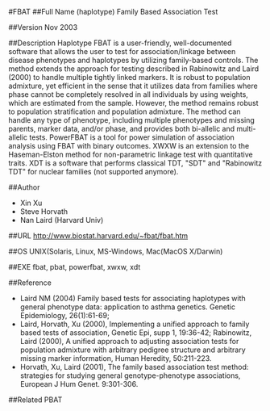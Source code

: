 #FBAT
##Full Name
(haplotype) Family Based Association Test

##Version
Nov 2003

##Description
Haplotype FBAT is a user-friendly, well-documented software that allows the user to test for association/linkage between disease phenotypes and haplotypes by utilizing family-based controls. The method extends the approach for testing described in Rabinowitz and Laird (2000) to handle multiple tightly linked markers. It is robust to population admixture, yet efficient in the sense that it utilizes data from families where phase cannot be completely resolved in all individuals by using weights, which are estimated from the sample. However, the method remains robust to population stratification and population admixture. The method can handle any type of phenotype, including multiple phenotypes and missing parents, marker data, and/or phase, and provides both bi-allelic and multi-allelic tests. PowerFBAT is a tool for power simulation of association analysis using FBAT with binary outcomes. XWXW is an extension to the Haseman-Elston method for non-parametric linkage test with quantitative traits. XDT is a software that performs classical TDT, "SDT" and "Rabinowitz TDT" for nuclear families (not supported anymore).

##Author
* Xin Xu
* Steve Horvath
* Nan Laird (Harvard Univ)

##URL
http://www.biostat.harvard.edu/~fbat/fbat.htm

##OS
UNIX(Solaris, Linux, MS-Windows, Mac(MacOS X/Darwin)

##EXE
fbat, pbat, powerfbat, xwxw, xdt

##Reference
* Laird NM (2004) Family based tests for associating haplotypes with general phenotype data: application to asthma genetics. Genetic Epidemiology, 26(1):61-69;
* Laird, Horvath, Xu (2000), Implementing a unified approach to family based tests of association, Genetic Epi, supp 1, 19:36-42; Rabinowitz, Laird (2000), A unified approach to adjusting association tests for population admixture with arbitrary pedigree structure and arbitrary missing marker information, Human Heredity, 50:211-223.
* Horvath, Xu, Laird (2001), The family based association test method: strategies for studying general genotype-phenotype associations, European J Hum Genet. 9:301-306.

##Related
PBAT


